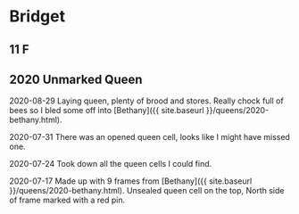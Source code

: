 # Bridget
## 11 F
## 2020 Unmarked Queen

2020-08-29 Laying queen, plenty of brood and stores.  Really chock full of bees so I bled some off into [Bethany]({{ site.baseurl }}/queens/2020-bethany.html).

2020-07-31 There was an opened queen cell, looks like I might have missed one.

2020-07-24 Took down all the queen cells I could find.

2020-07-17 Made up with 9 frames from [Bethany]({{ site.baseurl }}/queens/2020-bethany.html).  Unsealed queen cell on the top, North side of frame marked with a red pin.
